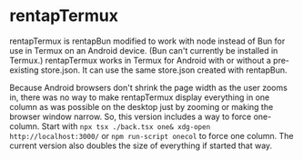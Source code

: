 # rentapTermux

rentapTermux is rentapBun modified to work with node instead of Bun for use in Termux on an Android device. (Bun can't currently be installed in Termux.) rentapTermux works in Termux for Android with or without a pre-existing store.json. It can use the same store.json created with rentapBun. 

Because Android browsers don't shrink the page width as the user zooms in, there was no way to make rentapTermux display everything in one column as was possible on the desktop just by zooming or making the browser window narrow. So, this version includes a way to force one-column. Start with `npx tsx ./back.tsx one& xdg-open http://localhost:3000/` or `npm run-script onecol` to force one column. The current version also doubles the size of everything if started that way.
